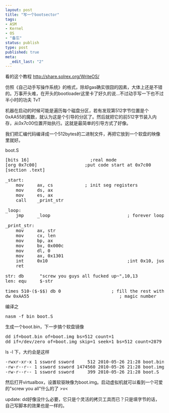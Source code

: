 ```yaml
---
layout: post
title: "写一个bootsector"
tags: 
- ASM
- Kernel
- OS
- "备忘"
status: publish
type: post
published: true
meta: 
  _edit_last: "2"
---
```


看的这个教程 http://share.solrex.org/WriteOS/

仿照《自己动手写操作系统》的格式，除却gas确实很囧的因素，大体上还是不错的。万事开头难，在开头的bootloader这里卡了好久的说...不过动手写一下也不过半小时的功夫 TvT

机器在启动的时候可能是遍历每个磁盘分区，若有发现第512字节位置是个0xAA55的魔数，就认为这是个引导的分区了。然后就把它的前512字节装入内存，从0x7c00位置开始执行。这就是最简单的引导方式了好像。

我们把汇编代码编译成一个512bytes的二进制文件，再把它放到一个软盘的映像里就好。

boot.S
<pre lang="asm">
[bits 16]                       ;real mode
[org 0x7c00]                  ;put code start at 0x7c00
[section .text]

_start:
    mov     ax, cs            ; init seg registers
    mov     ds, ax
    mov     es, ax
    call    _print_str      

_loop: 
    jmp     _loop                             ; forever loop

_print_str:
    mov     ax, str            
    mov     cx, len    
    mov     bp, ax
    mov     bx, 0x000c
    mov     dl, 0
    mov     ax, 0x1301
    int     0x10                              ;int 0x10, just as manual says
    ret

str: db      "screw you guys all fucked up~",10,13
len: equ     $-str

times 510-($-$$) db 0                   ; fill the rest with 0
dw 0xAA55                                  ; magic number
</pre>

编译之

<pre lang="shell">
nasm -f bin boot.S
</pre>

生成一个boot.bin，下一步搞个软盘镜像

<pre lang="shell">
dd if=boot.bin of=boot.img bs=512 count=1
dd if=/dev/zero of=boot.img skip=1 seek=1 bs=512 count=2879
</pre>

ls -l 下，大约会是这样
<pre lang="shell">
-rwxr-xr-x 1 ssword ssword     512 2010-05-26 21:28 boot.bin
-rw-r--r-- 1 ssword ssword 1474560 2010-05-26 21:28 boot.img
-rw-r--r-- 1 ssword ssword     399 2010-05-26 21:28 boot.S
</pre>

然后打开virtualbox，设置软驱映像为boot.img。启动虚拟机就可以看到一个可爱的"screw you all"什么的了 >v<

update: dd好像没什么必要，它只是个灵活的拷贝工具而已？只是填字节的话，自己写脚本的效果也是一样的。
